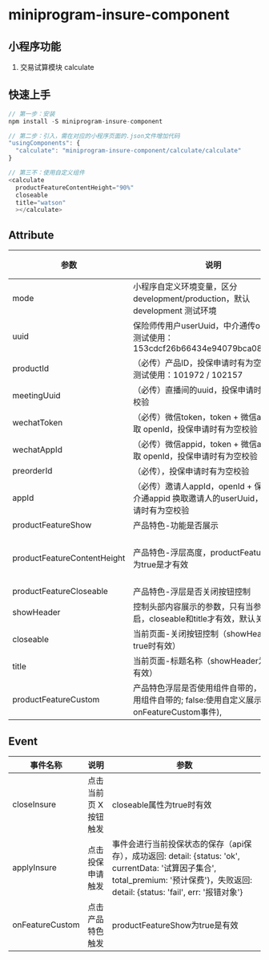 # miniprogram-insure-component

## 小程序功能
1. 交易试算模块 calculate

## 快速上手
```js
// 第一步：安装
npm install -S miniprogram-insure-component

// 第二步：引入，需在对应的小程序页面的.json文件增加代码
"usingComponents": {
  "calculate": "miniprogram-insure-component/calculate/calculate"
}

// 第三不：使用自定义组件
<calculate
  productFeatureContentHeight="90%"
  closeable
  title="watson"
  ></calculate>
```

## Attribute
| 参数| 说明 | 类型 | 默认值 | 版本 |
| --- | --- | --- |   --- |  --- |
|mode|小程序自定义环境变量，区分development/production，默认development 测试环境|String|development|-|
|uuid|保险师传用户userUuid，中介通传openId，测试使用：153cdcf26b66434e94079bca08666678|String|无|-|
|productId|（必传）产品ID，投保申请时有为空校验，测试使用：101972 / 102157|String|无|-|
|meetingUuid|（必传）直播间的uuid，投保申请时有为空校验|String|无|-|
|wechatToken|（必传）微信token，token + 微信appId 换取 openId，投保申请时有为空校验|String|无|-|
|wechatAppId|（必传）微信appid，token + 微信appId 换取 openId，投保申请时有为空校验|String|无|-|
|preorderId|（必传），投保申请时有为空校验|Number|无|-|
|appId|（必传）邀请人appId，openId + 保险师/中介通appid 换取邀请人的userUuid，投保申请时有为空校验|String|无|-|
|productFeatureShow|产品特色-功能是否展示|Boolean|true|-|
|productFeatureContentHeight|产品特色-浮层高度，productFeatureShow为true是才有效|String|默认90%，当前支持两种格式：px，百分比；|-|
|productFeatureCloseable|产品特色-浮层是否关闭按钮控制|Boolean|false|-|
|showHeader|控制头部内容展示的参数，只有当参数开启，closeable和title才有效，默认关闭|Boolean|false|-|
|closeable|当前页面-关闭按钮控制（showHeader为true时有效）|Boolean|false|-|
|title|当前页面-标题名称（showHeader为true时有效）|String|无|-|
|productFeatureCustom|产品特色浮层是否使用组件自带的，true:使用组件自带的; false:使用自定义展示(需监听onFeatureCustom事件),|String|无|-|

## Event
| 事件名称 | 说明 | 参数 |
| --- | --- | --- |
| closeInsure | 点击当前页 X 按钮触发 | closeable属性为true时有效 |
| applyInsure | 点击投保申请触发 | 事件会进行当前投保状态的保存（api保存），成功返回: detail: {status: 'ok', currentData: '试算因子集合', total_premium: '预计保费'}，失败返回: detail: {status: 'fail', err: '报错对象'} |
| onFeatureCustom | 点击产品特色触发 | productFeatureShow为true是有效 |
